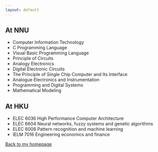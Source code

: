 ```yaml
---
layout: default
---
```


## At NNU
* Computer Information Technology
* C Programming Language
* Visual Basic Programming Language
* Principle of Circuits
* Analogy Electronics
* Digital Electronic Circuits
* The Principle of Single Chip Computer and Its Interface
* Analogue Electronics and Instrumentation
* Programming and Digital Systems
* Mathematical Modeling

## At HKU
* ELEC 6036 High Performance Computer Architecture
* ELEC 6604 Neural networks, fuzzy systems and genetic algorithms
* ELEC 6008 Pattern recognition and machine learning
* IELM 7016 Engineering economics and finance


[Back to my homepage](./)
